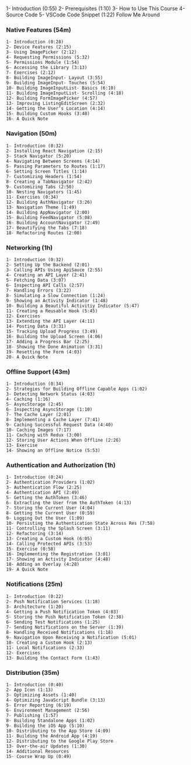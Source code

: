 1- Introduction (0:55)
2- Prerequisites (1:10)
3- How to Use This Course
4- Source Code
5- VSCode Code Snippet (1:22)
Follow Me Around

### Native Features (54m)

    1- Introduction (0:28)
    2- Device Features (2:15)
    3- Using ImagePicker (2:12)
    4- Requesting Permissions (5:32)
    5- Permissions Module (1:54)
    6- Accessing the Library (3:13)
    7- Exercises (2:12)
    8- Building ImageInput- Layout (3:55)
    9- Building ImageInput- Touches (5:54)
    10- Building ImageInputList- Basics (6:10)
    11- Building ImageInputList- Scrolling (4:18)
    12- Building FormImagePicker (4:57)
    13- Improving ListingEditScreen (2:32)
    14- Getting the User’s Location (4:14)
    15- Building Custom Hooks (3:48)
    16- A Quick Note

### Navigation (50m)

    1- Introduction (0:32)
    2- Installing React Navigation (2:15)
    3- Stack Navigator (5:20)
    4- Navigating Between Screens (4:14)
    5- Passing Parameters to Routes (1:17)
    6- Setting Screen Titles (1:14)
    7- Customizing Headers (1:54)
    8- Creating a TabNavigator (2:42)
    9- Customizing Tabs (2:50)
    10- Nesting Navigators (1:45)
    11- Exercises (0:34)
    12- Building AuthNavigator (3:26)
    13- Navigation Theme (1:49)
    14- Building AppNavigator (2:00)
    15- Building FeedNavigator (5:08)
    16- Building AccountNavigator (2:49)
    17- Beautifying the Tabs (7:18)
    18- Refactoring Routes (2:00)

### Networking (1h)

    1- Introduction (0:32)
    2- Setting Up the Backend (2:01)
    3- Calling APIs Using ApiSauce (2:55)
    4- Creating an API Layer (2:41)
    5- Fetching Data (3:07)
    6- Inspecting API Calls (2:57)
    7- Handling Errors (3:22)
    8- Simulating a Slow Connection (1:24)
    9- Showing an Activity Indicator (1:48)
    10- Building a Beautiful Activitiy Indicator (5:47)
    11- Creating a Reusable Hook (5:45)
    12- Exercises
    13- Extending the API Layer (4:11)
    14- Posting Data (3:31)
    15- Tracking Upload Progress (3:49)
    16- Building the Upload Screen (4:06)
    17- Adding a Progress Bar (2:25)
    18- Showing the Done Animation (3:31)
    19- Resetting the Form (4:03)
    20- A Quick Note

### Offline Support (43m)

    1- Introduction (0:34)
    2- Strategies for Building Offline Capable Apps (1:02)
    3- Detecting Network Status (4:03)
    4- Caching (1:16)
    5- AsyncStorage (2:45)
    6- Inspecting AsyncStorage (1:10)
    7- The Cache Layer (2:01)
    8- Implementing a Cache Layer (7:41)
    9- Caching Successful Request Data (4:40)
    10- Caching Images (7:17)
    11- Caching with Redux (3:00)
    12- Storing User Actions When Offline (2:26)
    13- Exercise
    14- Showing an Offline Notice (5:53)

### Authentication and Authorization (1h)

    1- Introduction (0:24)
    2- Authentication Providers (1:02)
    3- Authentication Flow (2:25)
    4- Authentication API (2:49)
    5- Getting the AuthToken (3:46)
    6- Extracting the User from the AuthToken (4:13)
    7- Storing the Current User (4:04)
    8- Getting the Current User (0:59)
    9- Logging Out the User (1:09)
    10- Persisting the Authentication State Across Res (7:58)
    11- Controlling the Splash Screen (3:11)
    12- Refactoring (3:14)
    13- Creating a Custom Hook (6:05)
    14- Calling Protected APIs (3:53)
    15- Exercise (0:58)
    16- Implementing the Registration (3:01)
    17- Showing an Activity Indicator (4:48)
    18- Adding an Overlay (4:28)
    19- A Quick Note

### Notifications (25m)

    1- Introduction (0:22)
    2- Push Notification Services (1:18)
    3- Architecture (1:20)
    4- Getting a Push Notification Token (4:03)
    5- Storing the Push Notification Token (2:38)
    6- Sending Test Notifications (1:25)
    7- Sending Notifications on the Server (1:39)
    8- Handling Received Notifications (1:18)
    9- Navigation Upon Receiving a Notification (5:01)
    10- Creating a Custom Hook (2:13)
    11- Local Notifications (2:33)
    12- Exercises
    13- Building the Contact Form (1:43)

### Distribution (35m)

    1- Introduction (0:40)
    2- App Icon (1:13)
    3- Optimizing Assets (1:40)
    4- Optimizing JavaScript Bundle (3:13)
    5- Error Reporting (6:19)
    6- Environment Management (2:56)
    7- Publishing (1:57)
    8- Building Standalone Apps (1:02)
    9- Building the iOS App (5:10)
    10- Distributing to the App Store (4:09)
    11- Building the Android App (4:19)
    12- Distributing to the Google Play Store
    13- Over-the-air Updates (1:30)
    14- Additional Resources
    15- Course Wrap Up (0:49)
